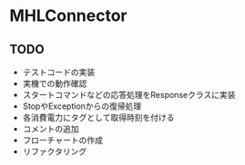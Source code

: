 MHLConnector
============

TODO
----

* テストコードの実装
* 実機での動作確認
* スタートコマンドなどの応答処理をResponseクラスに実装
* StopやExceptionからの復帰処理
* 各消費電力にタグとして取得時刻を付ける
* コメントの追加
* フローチャートの作成
* リファクタリング

